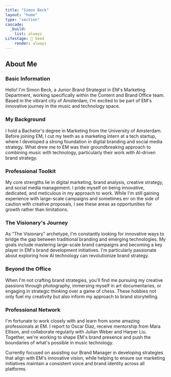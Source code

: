 ```yaml
---
title: "Simon Beck"
layout: "home"
type: "section"
cascade:
  _build:
    list: always
Lifestage: 🌱 Seed
    render: always
---
```

## About Me

### Basic Information

Hello! I'm Simon Beck, a Junior Brand Strategist in EM's Marketing Department, working specifically within the Content and Brand Office team. Based in the vibrant city of Amsterdam, I'm excited to be part of EM's innovative journey in the music and technology space.

### My Background

I hold a Bachelor's degree in Marketing from the University of Amsterdam. Before joining EM, I cut my teeth as a marketing intern at a tech startup, where I developed a strong foundation in digital branding and social media strategy. What drew me to EM was their groundbreaking approach to combining music with technology, particularly their work with AI-driven brand strategy.

### Professional Toolkit

My core strengths lie in digital marketing, brand analysis, creative strategy, and social media management. I pride myself on being innovative, dedicated, and meticulous in my approach to work. While I'm still gaining experience with large-scale campaigns and sometimes err on the side of caution with creative proposals, I see these areas as opportunities for growth rather than limitations.

### The Visionary's Journey

As "The Visionary" archetype, I'm constantly looking for innovative ways to bridge the gap between traditional branding and emerging technologies. My goals include mastering large-scale brand campaigns and becoming a key player in EM's brand development initiatives. I'm particularly passionate about exploring how AI technology can revolutionize brand strategy.

### Beyond the Office

When I'm not crafting brand strategies, you'll find me pursuing my creative passions through photography, immersing myself in art documentaries, or engaging in strategic thinking over a game of chess. These hobbies not only fuel my creativity but also inform my approach to brand storytelling.

### Professional Network

I'm fortunate to work closely with and learn from some amazing professionals at EM. I report to Oscar Diaz, receive mentorship from Mara Ellison, and collaborate regularly with Julian Weber and Harper Liu. Together, we're working to shape EM's brand presence and push the boundaries of what's possible in music technology.

<aside>
Currently focused on assisting our Brand Manager in developing strategies that align with EM's innovative vision, while helping to ensure our marketing initiatives maintain a consistent voice and brand identity across all platforms.

</aside>